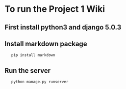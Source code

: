 # To run the Project 1 Wiki


## First install python3 and django 5.0.3

## Install markdown package


```bash
   pip install markdown
```

## Run the server 


```bash
   python manage.py runserver
```

